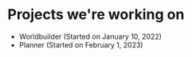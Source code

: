 # Projects we're working on
* Worldbuilder (Started on January 10, 2022)
* Planner (Started on February 1, 2023)
